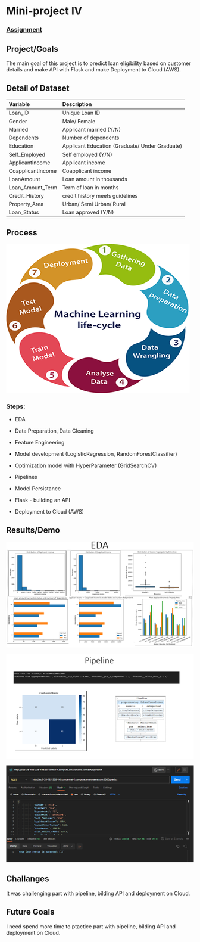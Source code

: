 # Mini-project IV

### [Assignment](assignment.md)

## Project/Goals
The main goal of this project is to predict loan eligibility based on customer details and make API with Flask and make Deployment to Cloud (AWS).

## Detail of Dataset

|Variable| Description|
|:-|:-|
|Loan_ID| Unique Loan ID|
|Gender| Male/ Female|
|Married| Applicant married (Y/N)|
|Dependents| Number of dependents|
|Education| Applicant Education (Graduate/ Under Graduate)|
|Self_Employed| Self employed (Y/N)|
|ApplicantIncome| Applicant income|
|CoapplicantIncome| Coapplicant income|
|LoanAmount| Loan amount in thousands|
|Loan_Amount_Term| Term of loan in months|
|Credit_History| credit history meets guidelines|
|Property_Area| Urban/ Semi Urban/ Rural|
|Loan_Status| Loan approved (Y/N)


## Process
![MLC](images/MLC.png)

### Steps:
- EDA

- Data Preparation, Data Cleaning

- Feature Engineering

- Model development (LogisticRegression, RandomForestClassifier)

- Optimization model with HyperParameter (GridSearchCV) 

- Pipelines

- Model Persistance

- Flask - building an API

- Deployment to Cloud (AWS)

## Results/Demo
![EDA](images/EDA.png)

![Pipeline](images/Pipeline.png)

![Deployment](images/Deployment.png)




## Challanges 
It was challenging part with pipeline, bilding API and deployment on Cloud.

## Future Goals
I need spend more time to ptactice part with pipeline, bilding API and deployment on Cloud.